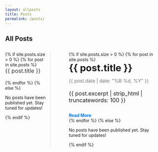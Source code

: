 ```yaml
---
layout: allposts
title: Posts
permalink: /posts/
---
```


<style>

  /* Estilo para o layout de dois painéis */
  .posts-container {
    display: flex;
    flex-direction: row;
    gap: 30px;
    margin: 30px 0;
  }

  /* Estilo para a lista à esquerda */
  .posts-list {
    width: 30%; /* Largura da lista */
    max-height: 80vh; /* Limita a altura da lista */
    overflow-y: scroll; /* Adiciona barra de rolagem se necessário */
    padding-right: 10px; /* Espaço para a rolagem */
    border-right: 1px solid #ddd; /* Adiciona borda à direita */
  }

  .post-item {
    font-size: 1.3em; /* Aumentando o tamanho do texto */
    margin-bottom: 20px; /* Aumentando o espaçamento entre os itens */
  }

  .post-item a {
    text-decoration: none;
    color: #333;
  }

  .post-item a:hover {
    color: #007bff;
  }

  /* Estilo para o painel de pré-visualização à direita */
  .post-preview {
    width: 65%; /* Largura do preview */
    max-height: 80vh; /* Limita a altura do painel de preview */
    overflow-y: scroll; /* Adiciona barra de rolagem se necessário */
    padding-left: 30px; /* Aumentando o padding à esquerda */
  }

  .post-preview-title {
    font-size: 2.2em; /* Tamanho maior para o título do preview */
    font-weight: bold;
    margin-bottom: 15px; /* Mais espaço abaixo do título */
  }

  .post-preview-date {
    font-size: 1.1em;
    color: #777;
    margin-bottom: 20px; /* Espaço maior entre a data e o resumo */
  }

  .post-preview-excerpt {
    font-size: 1.3em; /* Tamanho maior para o resumo */
    margin-bottom: 30px; /* Mais espaço abaixo do resumo */
  }

  .post-preview-footer a {
    color: #007bff;
    text-decoration: none;
    font-weight: bold;
  }

  .post-preview-footer a:hover {
    text-decoration: underline;
  }

  /* Ajuste para o título da página */
  h1 {
    font-size: 1.5em; /* Maior tamanho para o título da página */
    font-weight: bold;
  }

  /* Ajuste no link da lista para que o clique vá até o preview do post */
  .post-item a {
    cursor: pointer;
  }
</style>

# All Posts

<div class="posts-container">
  <!-- Lista de Títulos dos Posts -->
  <div class="posts-list">
    {% if site.posts.size > 0 %}
      {% for post in site.posts %}
        <div class="post-item">
          <a href="{{ post.url | relative_url }}">{{ post.title }}</a>
        </div>
      {% endfor %}
    {% else %}
      <p>No posts have been published yet. Stay tuned for updates!</p>
    {% endif %}
  </div>

  <!-- Preview do Post -->
  <div class="post-preview">
    {% if site.posts.size > 0 %}
      {% for post in site.posts %}
        <div class="post-preview-item" id="{{ post.id }}">
          <div class="post-preview-title">{{ post.title }}</div>
          <div class="post-preview-date">{{ post.date | date: "%B %d, %Y" }}</div>
          <p class="post-preview-excerpt">{{ post.excerpt | strip_html | truncatewords: 100 }}</p> <!-- Aumentando o número de palavras no preview -->
          <div class="post-preview-footer">
            <a href="{{ post.url | relative_url }}">Read More</a>
          </div>
        </div>
      {% endfor %}
    {% else %}
      <p>No posts have been published yet. Stay tuned for updates!</p>
    {% endif %}
  </div>
</div>
